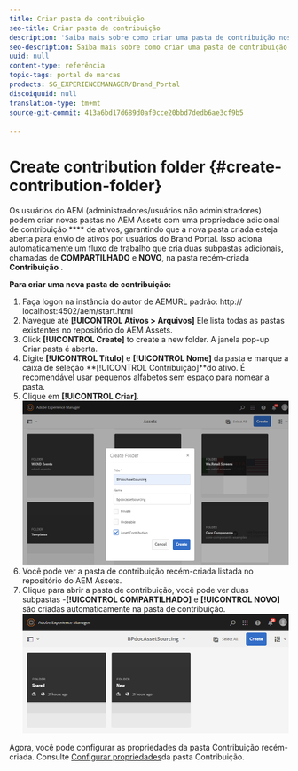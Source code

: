 ```yaml
---
title: Criar pasta de contribuição
seo-title: Criar pasta de contribuição
description: 'Saiba mais sobre como criar uma pasta de contribuição nos ativos AEM. '
seo-description: Saiba mais sobre como criar uma pasta de contribuição nos ativos AEM.
uuid: null
content-type: referência
topic-tags: portal de marcas
products: SG_EXPERIENCEMANAGER/Brand_Portal
discoiquuid: null
translation-type: tm+mt
source-git-commit: 413a6bd17d689d0af0cce20bbd7dedb6ae3cf9b5

---
```



# Create contribution folder {#create-contribution-folder}

Os usuários do AEM (administradores/usuários não administradores) podem criar novas pastas no AEM Assets com uma propriedade adicional de contribuição **** de ativos, garantindo que a nova pasta criada esteja aberta para envio de ativos por usuários do Brand Portal.  Isso aciona automaticamente um fluxo de trabalho que cria duas subpastas adicionais, chamadas de **COMPARTILHADO** e **NOVO**, na pasta recém-criada **Contribuição** .

**Para criar uma nova pasta de contribuição:**
1. Faça logon na instância do autor de AEMURL padrão: http:// localhost:4502/aem/start.html
1. Navegue até **[!UICONTROL Ativos &gt; Arquivos]** Ele lista todas as pastas existentes no repositório do AEM Assets.
1. Click **[!UICONTROL Create]** to create a new folder. A janela pop-up Criar pasta é aberta.
1. Digite **[!UICONTROL Título]** e **[!UICONTROL Nome]** da pasta e marque a caixa de seleção **[!UICONTROL Contribuição]**do ativo.
É recomendável usar pequenos alfabetos sem espaço para nomear a pasta.
1. Clique em **[!UICONTROL Criar]**.
   ![](assets/create-contribution-folder.png)
1. Você pode ver a pasta de contribuição recém-criada listada no repositório do AEM Assets.
1. Clique para abrir a pasta de contribuição, você pode ver duas subpastas -**[!UICONTROL COMPARTILHADO]** e **[!UICONTROL NOVO]** são criadas automaticamente na pasta de contribuição.\
   ![](assets/contribution-folder.png)

Agora, você pode configurar as propriedades da pasta Contribuição recém-criada. Consulte [Configurar propriedades](brand-portal-configure-contribution-folder-properties.md)da pasta Contribuição.